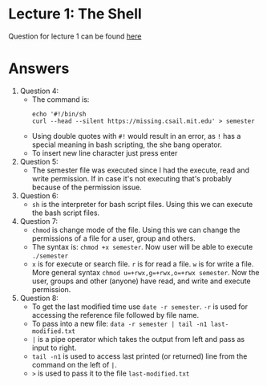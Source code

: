 # Lecture 1: The Shell

Question for lecture 1 can be found [here](https://missing.csail.mit.edu/2020/course-shell/)

# Answers
1. Question 4:
   - The command is:
     ```
     echo '#!/bin/sh
     curl --head --silent https://missing.csail.mit.edu' > semester
     ```
   - Using double quotes with `#!` would result in an error, as `!` has a special meaning in bash scripting, the she bang operator.
   - To insert new line character just press enter
2. Question 5:
   - The semester file was executed since I had the execute, read and write permission. If in case it's not executing that's probably because of the permission issue.
3. Question 6:
   - `sh` is the interpreter for bash script files. Using this we can execute the bash script files.
4. Question 7:
   - `chmod` is change mode of the file. Using this we can change the permissions of a file for a user, group and others.
   - The syntax is: `chmod +x semester`. Now user will be able to execute `./semester`
   - `x` is for execute or search file. `r` is for read a file. `w` is for write a file. More general syntax `chmod u=+rwx,g=+rwx,o=+rwx semester`. Now the user, groups and other (anyone) have read, and write and execute permission.
5. Question 8:
   - To get the last modified time use `date -r semester`. `-r` is used for accessing the reference file followed by file name.
   - To pass into a new file: `data -r semester | tail -n1 last-modified.txt`
   - `|` is a pipe operator which takes the output from left and pass as input to right.
   - `tail -n1` is used to access last printed (or returned) line from the command on the left of `|`.
   - `>` is used to pass it to the file `last-modified.txt`	
